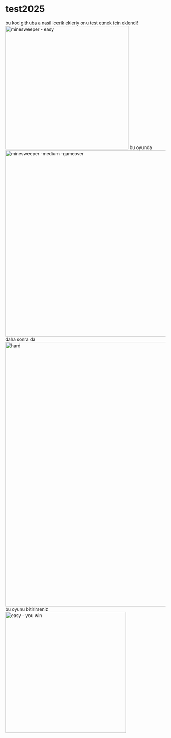 # test2025
bu kod githuba a nasil icerik ekleriy onu test etmek icin eklendi!<img width="387" alt="minesweeper - easy" src="https://github.com/user-attachments/assets/a35d9b78-091b-4453-a097-00009521d705" />
bu oyunda 
<img width="585" alt="minesweeper -medium -gameover" src="https://github.com/user-attachments/assets/c3791082-7c2f-4673-81d5-607eb7f8ab32" />
daha sonra da
<img width="829" alt="hard" src="https://github.com/user-attachments/assets/658d0246-55a9-4767-8040-3a3db815a5c2" />
bu oyunu bitirirseniz<img width="379" alt="easy - you win" src="https://github.com/user-attachments/assets/3dd53caf-a5ef-4723-af19-7c4e6c02df4c" />
